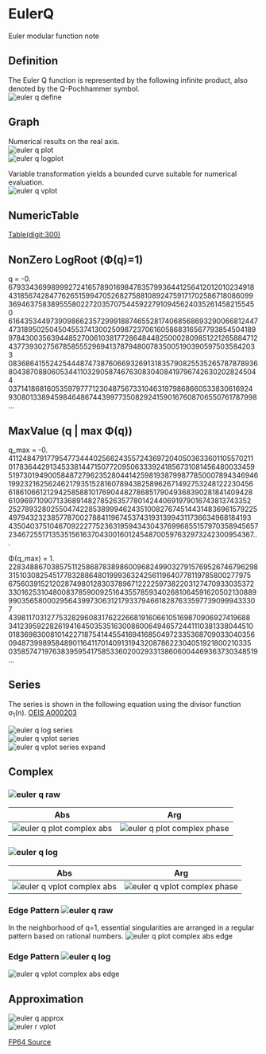 # EulerQ

Euler modular function note

## Definition
The Euler Q function is represented by the following infinite product, also denoted by the Q-Pochhammer symbol.  
![euler q define](https://github.com/tk-yoshimura/EulerQApproximation/blob/main/figures/euler_q_define.svg)  

## Graph
Numerical results on the real axis.  
![euler q plot](https://github.com/tk-yoshimura/EulerQApproximation/blob/main/figures/euler_q_plot.svg)  
![euler q logplot](https://github.com/tk-yoshimura/EulerQApproximation/blob/main/figures/euler_q_logplot.svg)  

Variable transformation yields a bounded curve suitable for numerical evaluation.  
![euler q vplot](https://github.com/tk-yoshimura/EulerQApproximation/blob/main/figures/euler_q_vplot.svg)  

## NumericTable
[Table(digit:300)](https://github.com/tk-yoshimura/EulerQApproximation/tree/main/results/euler_q_n32.csv)  

## NonZero LogRoot (&Phi;(q)=1)
q = -0.  
679334369989992724165789016984783579936441256412012010234918  
431856742847762651599470526827588108924759171702586718086099  
369463758389555802272035707544592279109456240352614582155450  
616435344973909866235729991887465528174068568693290066812447  
473189502504504553741300250987237061605868316567793854504189  
978430035639448527006103817728648448250002809851221265884712  
437739302756785855529694137879480078350051903905975035842033  
083686415524254448747387606693269131835790825535265787878936  
804387088060534411032905874676308304084197967426302028245044  
037141868160535979777123048756733104631979868660533830616924  
930801338945984648674439977350829241590167608706550761787998...

## MaxValue (q | max &Phi;(q))
q_max = -0.  
411248479177954773444025662435572436972040503633601105570211  
017836442913453381447150772095063339241856731081456480033459  
519730194900584872796235280441425981938799877850007894346946  
199232162562462179351528160789438258962671492753248122230456  
618610661212942585881017690448278685179049368390281841409428  
610969710907133689148278526357780142440691979016743813743352  
252789328025504742285389994624351008276745144314836961579225  
497943232385778700278841196745374319313994311736634968184193  
435040375104670922277523631959434304376996855157970358945657  
234672551713535156163704300160124548700597632973242300954367...
  
&Phi;(q_max) = 1.  
228348867038575112586878389860096824990327915769526746796298  
315103082545177832886480199936324256119640778119785800277975  
675603915212028749801283037896712222597382203127470933035372  
330162531048008378590092516435578593402681064591620502130889  
990356580002956439973063121793379466182876335977390999433307  
439811703127753282960831762226681916066105169870906927419688  
341239592282619416450353516300860064946572441110381338044510  
018369830081014227187541445541694168504972335368709033040356  
094873998958489011641170140913194320878622304051921800210335  
035857471976383959541758533602002933138606004469363730348519...

## Series
The series is shown in the following equation using the divisor function &sigma;<sub>1</sub>(n). [OEIS A000203](https://oeis.org/A000203)

![euler q log series](https://github.com/tk-yoshimura/EulerQApproximation/blob/main/figures/euler_q_log_series.svg)  
![euler q vplot series](https://github.com/tk-yoshimura/EulerQApproximation/blob/main/figures/euler_q_vplot_series.svg)  
![euler q vplot series expand](https://github.com/tk-yoshimura/EulerQApproximation/blob/main/figures/euler_q_vplot_series_expand.svg)  

## Complex
### ![euler q raw](https://github.com/tk-yoshimura/EulerQApproximation/blob/main/figures/euler_q_raw.svg)  
|Abs|Arg|
|---|---|
|![euler q plot complex abs](https://github.com/tk-yoshimura/EulerQApproximation/blob/main/figures/euler_q_complex_abs_plot.svg)|![euler q plot complex phase](https://github.com/tk-yoshimura/EulerQApproximation/blob/main/figures/euler_q_complex_phase_plot.svg)|

### ![euler q log](https://github.com/tk-yoshimura/EulerQApproximation/blob/main/figures/euler_q_log.svg)  
|Abs|Arg|
|---|---|
|![euler q vplot complex abs](https://github.com/tk-yoshimura/EulerQApproximation/blob/main/figures/euler_q_complex_abs_vplot.svg)|![euler q vplot complex phase](https://github.com/tk-yoshimura/EulerQApproximation/blob/main/figures/euler_q_complex_phase_vplot.svg)|

### Edge Pattern ![euler q raw](https://github.com/tk-yoshimura/EulerQApproximation/blob/main/figures/euler_q_raw.svg)  
In the neighborhood of q=1, essential singularities are arranged in a regular pattern based on rational numbers. 
![euler q plot complex abs edge](https://github.com/tk-yoshimura/EulerQApproximation/blob/main/figures/euler_q_complex_abs_plot_edge.svg)  

### Edge Pattern ![euler q log](https://github.com/tk-yoshimura/EulerQApproximation/blob/main/figures/euler_q_log.svg)  
![euler q vplot complex abs edge](https://github.com/tk-yoshimura/EulerQApproximation/blob/main/figures/euler_q_complex_abs_vplot_edge.svg)  

## Approximation
![euler q approx](https://github.com/tk-yoshimura/EulerQApproximation/blob/main/figures/euler_q_approx.svg)  
![euler r vplot](https://github.com/tk-yoshimura/EulerQApproximation/blob/main/figures/euler_q_rplot.svg)  

[FP64 Source](https://github.com/tk-yoshimura/EulerQApproximation/blob/main/EulerQFP64/EulerQ.cs)  